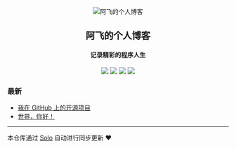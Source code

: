 <p align="center"><img alt="阿飞的个人博客" src="https://static.b3log.org/images/brand/solo-32.png"></p><h2 align="center">
阿飞的个人博客
</h2>

<h4 align="center">记录精彩的程序人生</h4>
<p align="center"><a title="阿飞的个人博客" target="_blank" href="https://github.com/183619962/solo-blog"><img src="https://img.shields.io/github/last-commit/183619962/solo-blog.svg?style=flat-square&color=FF9900"></a>
<a title="GitHub repo size in bytes" target="_blank" href="https://github.com/183619962/solo-blog"><img src="https://img.shields.io/github/repo-size/183619962/solo-blog.svg?style=flat-square"></a>
<a title="Solo Version" target="_blank" href="https://github.com/b3log/solo/releases"><img src="https://img.shields.io/badge/solo-3.6.6-f1e05a.svg?style=flat-square&color=blueviolet"></a>
<a title="Hits" target="_blank" href="https://github.com/b3log/hits"><img src="https://hits.b3log.org/183619962/solo-blog.svg"></a></p>

### 最新

* [我在 GitHub 上的开源项目](http://www.lupf.cn/my-github-repos)
* [世界，你好！](http://www.lupf.cn/hello-solo)



---

本仓库通过 [Solo](https://github.com/b3log/solo) 自动进行同步更新 ❤️ 